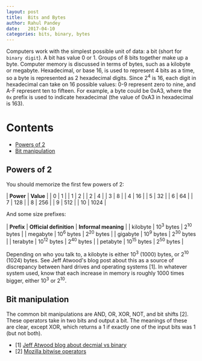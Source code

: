 ```yaml
---
layout: post
title:  Bits and Bytes
author: Rahul Pandey
date:   2017-04-10
categories: bits, binary, bytes
---
```


Computers work with the simplest possible unit of data: a bit (short for `binary digit`). A bit has value 0 or 1. Groups of 8 bits together make up a byte. Computer memory is discussed in terms of bytes, such as a kilobyte or megabyte. Hexadecimal, or base 16, is used to represent 4 bits as a time, so a byte is represented as 2 hexadecimal digits. Since 2<sup>4</sup> is 16, each digit in hexadecimal can take on 16 possible values: 0-9 represent zero to nine, and A-F represent ten to fifteen. For example, a byte could be 0xA3, where the `0x` prefix is used to indicate hexadecimal (the value of 0xA3 in hexadecimal is 163).

Contents
===========
- [Powers of 2](#powers-of-2)
- [Bit manipulation](#bit-manipulation)

## Powers of 2

You should memorize the first few powers of 2: 

| **Power** | **Value** |
| 0     | 1     |
| 1     | 2     |
| 2     | 4     |
| 3     | 8     |
| 4     | 16    |
| 5     | 32    |
| 6     | 64    |
| 7     | 128   |
| 8     | 256   |
| 9     | 512   |
| 10    | 1024  |

And some size prefixes:

| **Prefix** | **Official definition** | **Informal meaning** |
| kilobyte     | 10<sup>3</sup> bytes    | 2<sup>10</sup> bytes |
| megabyte     | 10<sup>6</sup> bytes    | 2<sup>20</sup> bytes |
| gigabyte     | 10<sup>9</sup> bytes    | 2<sup>30</sup> bytes |
| terabyte     | 10<sup>12</sup> bytes   | 2<sup>40</sup> bytes |
| petabyte     | 10<sup>15</sup> bytes   | 2<sup>50</sup> bytes |


Depending on who you talk to, a kilobyte is either 10<sup>3</sup> (1000) bytes, or 2<sup>10</sup> (1024) bytes. See Jeff Atwood's blog post about this as a source of discrepancy between hard drives and operating systems [1]. In whatever system used, know that each increase in memory is roughly 1000 times bigger, either 10<sup>3</sup> or 2<sup>10</sup>. 

## Bit manipulation

The common bit manipulations are AND, OR, XOR, NOT, and bit shifts [2]. These operators take in two bits and output a bit. The meanings of these are clear, except XOR, which returns a 1 if exactly one of the input bits was 1 (but not both). 

- [1] [Jeff Atwood blog about decmial vs binary](https://blog.codinghorror.com/gigabyte-decimal-vs-binary/)
- [2] [Mozilla bitwise operators](https://developer.mozilla.org/en-US/docs/Web/JavaScript/Reference/Operators/Bitwise_Operators)